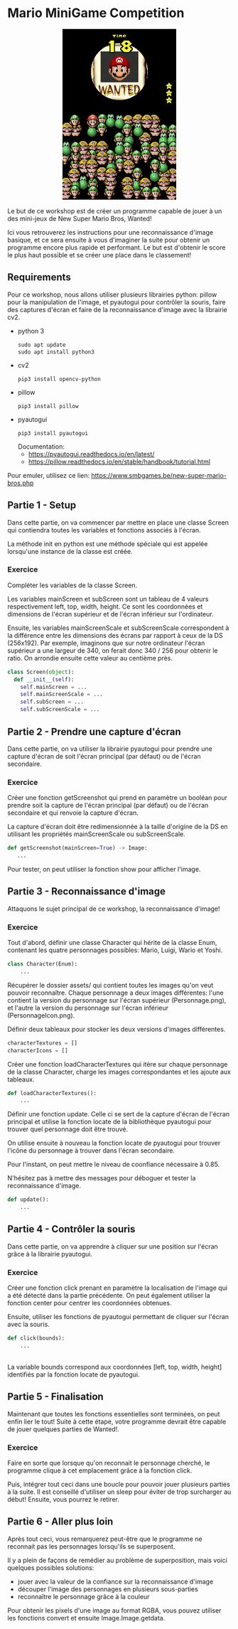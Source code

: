# Mario MiniGame Competition

<p align="center">
  <img src="source/Wanted_NSMB_gameplay.png" alt="Wanted_NSMB_gameplay"/>
</p>

Le but de ce workshop est de créer un programme capable de jouer à un des mini-jeux de New Super Mario Bros, Wanted!

Ici vous retrouverez les instructions pour une reconnaissance d'image basique, et ce sera ensuite à vous d'imaginer la suite pour obtenir un programme encore plus rapide et performant. Le but est d'obtenir le score le plus haut possible et se créer une place dans le classement!

## Requirements

Pour ce workshop, nous allons utiliser plusieurs librairies python: pillow pour la manipulation de l'image, et pyautogui pour contrôler la souris, faire des captures d'écran et faire de la reconnaissance d'image avec la librairie cv2.

- python 3
  ```
  sudo apt update
  sudo apt install python3
  ```
- cv2
    ```
    pip3 install opencv-python
    ```
- pillow
  ```
  pip3 install pillow
  ```
- pyautogui
  ```
  pip3 install pyautogui
  ```
  Documentation:
    - https://pyautogui.readthedocs.io/en/latest/
    - https://pillow.readthedocs.io/en/stable/handbook/tutorial.html

Pour emuler, utilisez ce lien:
    https://www.smbgames.be/new-super-mario-bros.php

## Partie 1 - Setup

Dans cette partie, on va commencer par mettre en place une classe Screen qui contiendra toutes les variables et fonctions associés à l'écran.

La méthode init en python est une méthode spéciale qui est appelée lorsqu'une instance de la classe est créée.

### Exercice

Compléter les variables de la classe Screen.

Les variables mainScreen et subScreen sont un tableau de 4 valeurs respectivement left, top, width, height. Ce sont les coordonnées et dimensions de l'écran supérieur et de l'écran inférieur sur l'ordinateur.

Ensuite, les variables mainScreenScale et subScreenScale correspondent à la différence entre les dimensions des écrans par rapport à ceux de la DS (256x192). Par exemple, imaginons que sur notre ordinateur l'écran supérieur a une largeur de 340, on ferait donc 340 / 256 pour obtenir le ratio. On arrondie ensuite cette valeur au centième près.

``` py
class Screen(object):
  def __init__(self):
    self.mainScreen = ...
    self.mainScreenScale = ...
    self.subScreen = ...
    self.subScreenScale = ...
```

## Partie 2 - Prendre une capture d'écran

Dans cette partie, on va utiliser la librairie pyautogui pour prendre une capture d'écran de soit l'écran principal (par défaut) ou de l'écran secondaire.

### Exercice

Créer une fonction getScreenshot qui prend en paramètre un booléan pour prendre soit la capture de l'écran principal (par défaut) ou de l'écran secondaire et qui renvoie la capture d'écran.

La capture d'écran doit être redimensionnée à la taille d'origine de la DS en utilisant les propriétés mainScreenScale ou subScreenScale.

 ```py
def getScreenshot(mainScreen=True) -> Image:
    ...
```

Pour tester, on peut utiliser la fonction show pour afficher l'image.

## Partie 3 - Reconnaissance d'image

Attaquons le sujet principal de ce workshop, la reconnaissance d'image!

### Exercice

Tout d'abord, définir une classe Character qui hérite de la classe Enum, contenant les quatre personnages possibles: Mario, Luigi, Wario et Yoshi.

```py
class Character(Enum):
    ...
```

Récupérer le dossier assets/ qui contient toutes les images qu'on veut pouvoir reconnaître. Chaque personnage a deux images différentes: l'une contient la version du personnage sur l'écran supérieur (Personnage.png), et l'autre la version du personnage sur l'écran inférieur (PersonnageIcon.png).

Définir deux tableaux pour stocker les deux versions d'images différentes.

```py
characterTextures = []
characterIcons = []
```

Créer une fonction loadCharacterTextures qui itère sur chaque personnage de la classe Character, charge les images correspondantes et les ajoute aux tableaux.

```py
def loadCharacterTextures():
    ...
```

Définir une fonction update. Celle ci se sert de la capture d'écran de l'écran principal et utilise la fonction locate de la bibliothèque pyautogui pour trouver quel personnage doit être trouvé.

On utilise ensuite à nouveau la fonction locate de pyautogui pour trouver l'icône du personnage à trouver dans l'écran secondaire.

Pour l'instant, on peut mettre le niveau de coonfiance nécessaire à 0.85.

N'hésitez pas à mettre des messages pour déboguer et tester la reconnaissance d'image.

```py
def update():
    ...
```

## Partie 4 - Contrôler la souris

Dans cette partie, on va apprendre à cliquer sur une position sur l'écran grâce à la librairie pyautogui.

### Exercice

Créer une fonction click prenant en paramètre la localisation de l'image qui a été détecté dans la partie précédente. On peut également utiliser la fonction center pour centrer les coordonnées obtenues.

Ensuite, utiliser les fonctions de pyautogui permettant de cliquer sur l'écran avec la souris.

```py
def click(bounds):
    ...
    
 ```
 
 La variable bounds correspond aux coordonnées [left, top, width, height] identifiés par la fonction locate de pyautogui.

## Partie 5 - Finalisation

Maintenant que toutes les fonctions essentielles sont terminées, on peut enfin lier le tout! Suite à cette étape, votre programme devrait être capable de jouer quelques parties de Wanted!.

### Exercice

Faire en sorte que lorsque qu'on reconnait le personnage cherché, le programme clique à cet emplacement grâce à la fonction click.

Puis, intégrer tout ceci dans une boucle pour pouvoir jouer plusieurs parties à la suite. Il est conseillé d'utiliser un sleep pour éviter de trop surcharger au début! Ensuite, vous pourrez le retirer.

## Partie 6 - Aller plus loin

Après tout ceci, vous remarquerez peut-être que le programme ne reconnait pas les personnages lorsqu'ils se superposent.

Il y a plein de façons de remédier au problème de superposition, mais voici quelques possibles solutions:
-  jouer avec la valeur de la confiance sur la reconnaissance d'image
-  découper l'image des personnages en plusieurs sous-parties
-  reconnaître le personnage grâce à la couleur

Pour obtenir les pixels d'une image au format RGBA, vous pouvez utiliser les fonctions convert et ensuite Image.Image.getdata.

